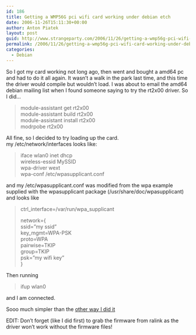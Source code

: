 ```yaml
---
id: 186
title: Getting a WMP56G pci wifi card working under debian etch
date: 2006-11-26T15:11:30+00:00
author: Anton Piatek
layout: post
guid: http://www.strangeparty.com/2006/11/26/getting-a-wmp56g-pci-wifi-card-working-under-debian-etch/
permalink: /2006/11/26/getting-a-wmp56g-pci-wifi-card-working-under-debian-etch/
categories:
  - Debian
---
```

So I got my card working not long ago, then went and bought a amd64 pc and had to do it all again. It wasn&#8217;t a walk in the park last time, and this time the driver would compile but wouldn&#8217;t load. I was about to email the amd64 debian mailing list when I found someone saying to try the rt2x00 driver. So I did&#8230;

> module-assistant get rt2x00  
> module-assistant build rt2x00  
> module-assistant install rt2x00  
> modrpobe rt2x00

All fine, so I decided to try loading up the card.  
my /etc/network/interfaces looks like:

> iface wlan0 inet dhcp  
> wireless-essid MySSID  
> wpa-driver wext  
> wpa-conf /etc/wpasupplicant.conf

and my /etc/wpasupplicant.conf was modified from the wpa example supplied with the wpasupplicant package (/usr/share/doc/wpasupplicant) and looks like

> ctrl\_interface=/var/run/wpa\_supplicant
> 
> network={  
> ssid=&#8221;my ssid&#8221;  
> key_mgmt=WPA-PSK  
> proto=WPA  
> pairwise=TKIP  
> group=TKIP  
> psk=&#8221;my wifi key&#8221;  
> }

Then running 

> ifup wlan0

and I am connected.

Sooo much simpler than the [other way I did it](http://www.strangeparty.com/2006/10/08/installing-a-linksys-wnp54g-wireless-pci-card-in-debian-etch/)

EDIT: Don&#8217;t forget (like I did first) to grab the firmware from ralink as the driver won&#8217;t work without the firmware files!
